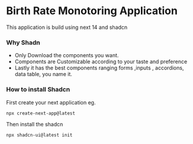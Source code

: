 # Birth Rate Monotoring  Application

This application is build using next 14 and shadcn

### Why Shadn

-   Only Download the components you want.
-   Components are Customizable according to your taste and preference
-   Lastly it has the best components ranging forms ,inputs , accordions, data table, you name it.

### How to install Shadcn

First create your next application eg.

```
npx create-next-app@latest
```

Then install the shadcn

```
npx shadcn-ui@latest init
```

